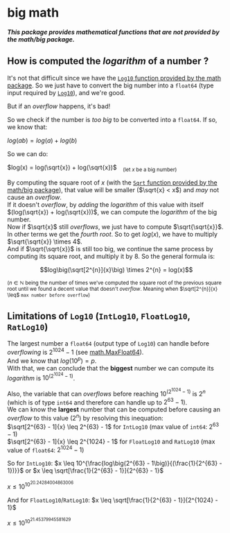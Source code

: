 # big math

**_This package provides mathematical functions that are not provided by the math/big package._**

## How is computed the _logarithm_ of a number ?

It's not that difficult since we have the [`Log10` function provided by the math package](https://pkg.go.dev/math#Log10). So we just have to convert the big number into a `float64` (type input required by [`Log10`](https://pkg.go.dev/math#Log10)), and we're good.

But if an _overflow_ happens, it's bad!

So we check if the number is _too big_ to be converted into a `float64`.
If so, we know that:

$log\big(ab\big) = log(a) + log(b)$

So we can do:

$log(x) = log(\sqrt{x}) + log(\sqrt{x})$&emsp;<sub>(let $x$ be a big number)</sub>

By computing the square root of _x_ (with the [`Sqrt` function provided by the math/big package](https://pkg.go.dev/math/big)), that value will be smaller ($\sqrt{x} < x$) and _may_ not cause an _overflow_.<br>
If it doesn't _overflow_, by _adding_ the _logarithm_ of this value with itself $(log(\sqrt{x}) + log(\sqrt{x}))$, we can compute the _logarithm_ of the big number.<br>
Now if $\sqrt{x}$ still _overflows_, we just have to compute $\sqrt{\sqrt{x}}$. In other terms we get the _fourth root_. So to get $log(x)$, we have to multiply $\sqrt{\sqrt{x}} \times 4$.<br>
And if $\sqrt{\sqrt{x}}$ is still too big, we continue the same process by computing its square root, and multiply it by $8$.
So the general formula is:

$$log\big(\sqrt[2^{n}]{x}\big) \times 2^{n} = log(x)$$

<sup>($n \in \mathbb{N}$ being the number of times we've computed the square root of the previous square root until we found a decent value that doesn't _overflow_. Meaning when $\sqrt[2^{n}]{x} \leq$ `max number before overflow`)</sup>

## Limitations of `Log10` (`IntLog10`, `FloatLog10`, `RatLog10`)

The largest number a `float64` (output type of `Log10`) can handle before _overflowing_ is $2^{1024} - 1$ (see [math.MaxFloat64](https://pkg.go.dev/math#MaxFloat64)).<br>
And we know that $log\big(10^{p}\big) = p$.<br>
With that, we can conclude that the **biggest** number we can compute its _logarithm_ is $10^{(2^{1024} - 1)}$.

Also, the variable that can _overflows_ before reaching $10^{(2^{1024} - 1)}$ is $2^{n}$ (which is of type `int64` and therefore can handle up to $2^{63} - 1$).<br>
We can know the **largest** number that can be computed before causing an _overflow_ to this value ($2^{n}$) by resolving this inequation:<br>
$\sqrt[2^{63} - 1]{x} \leq 2^{63} - 1$ for `IntLog10` (max value of `int64`: $2^{63} - 1$)<br>
$\sqrt[2^{63} - 1]{x} \leq 2^{1024} - 1$ for `FloatLog10` and `RatLog10` (max value of `float64`: $2^{1024} - 1$)

So for `IntLog10`: $x \leq 10^{\frac{log\big(2^{63} - 1\big)}{(\frac{1}{2^{63} - 1})}}$ or $x \leq \sqrt[\frac{1}{2^{63} - 1}]{2^{63} - 1}$

$x \leq 10^{10^{20.24284004863006}}$

And for `FloatLog10`/`RatLog10`: $x \leq \sqrt[\frac{1}{2^{63} - 1}]{2^{1024} - 1}$

$x \leq 10^{10^{21.45379945581629}}$
